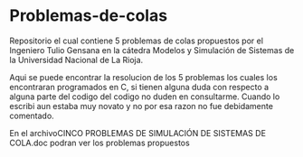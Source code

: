 # Problemas-de-colas
Repositorio el cual contiene 5 problemas de colas propuestos por el Ingeniero Tulio Gensana en la cátedra Modelos y Simulación de Sistemas de la Universidad Nacional de La Rioja.

Aqui se puede encontrar la resolucion de los 5 problemas los cuales los encontraran programados en C, si tienen alguna duda con respecto a alguna parte del codigo del codigo no duden en consultarme. Cuando lo escribi aun estaba muy novato y no por esa razon no fue debidamente comentado.

En el archivoCINCO PROBLEMAS DE SIMULACIÓN DE SISTEMAS DE COLA.doc podran ver los problemas propuestos

